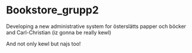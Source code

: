 Bookstore_grupp2
================

Developing a new administrative system for österslätts papper och böcker and Carl-Christian (iz gonna be really kewl)

And not only kewl but najs too!
